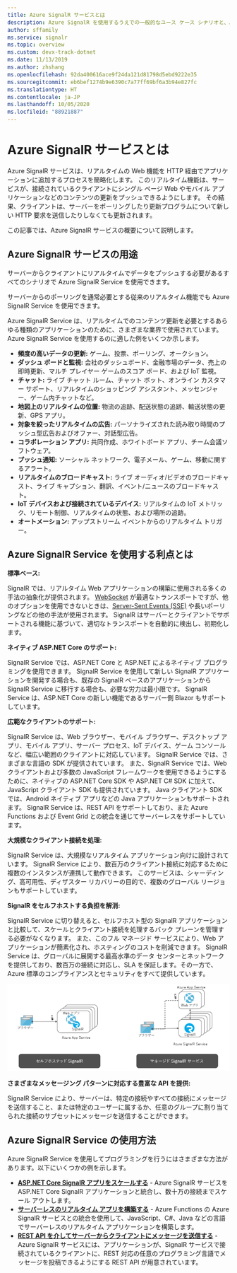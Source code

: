 ```yaml
---
title: Azure SignalR サービスとは
description: Azure SignalR を使用するうえでの一般的なユース ケース シナリオと、Azure SignalR の主な利点について説明します。
author: sffamily
ms.service: signalr
ms.topic: overview
ms.custom: devx-track-dotnet
ms.date: 11/13/2019
ms.author: zhshang
ms.openlocfilehash: 92da400616ace9f24da121d81798d5ebd9222e35
ms.sourcegitcommit: eb6bef1274b9e6390c7a77ff69bf6a3b94e827fc
ms.translationtype: HT
ms.contentlocale: ja-JP
ms.lasthandoff: 10/05/2020
ms.locfileid: "88921887"
---
```

# <a name="what-is-azure-signalr-service"></a>Azure SignalR サービスとは

Azure SignalR サービスは、リアルタイムの Web 機能を HTTP 経由でアプリケーションに追加するプロセスを簡略化します。 このリアルタイム機能は、サービスが、接続されているクライアントにシングル ページ Web やモバイル アプリケーションなどのコンテンツの更新をプッシュできるようにします。 その結果、クライアントは、サーバーをポーリングしたり更新プログラムについて新しい HTTP 要求を送信したりしなくても更新されます。


この記事では、Azure SignalR サービスの概要について説明します。

## <a name="what-is-azure-signalr-service-used-for"></a>Azure SignalR サービスの用途

サーバーからクライアントにリアルタイムでデータをプッシュする必要があるすべてのシナリオで Azure SignalR Service を使用できます。

サーバーからのポーリングを通常必要とする従来のリアルタイム機能でも Azure SignalR Service を使用できます。

Azure SignalR Service は、リアルタイムでのコンテンツ更新を必要とするあらゆる種類のアプリケーションのために、さまざまな業界で使用されています。 Azure SignalR Service を使用するのに適した例をいくつか示します。

* **頻度の高いデータの更新:** ゲーム、投票、ポーリング、オークション。
* **ダッシュ ボードと監視:** 会社のダッシュボード、金融市場のデータ、売上の即時更新、マルチ プレイヤー ゲームのスコア ボード、および IoT 監視。
* **チャット:** ライブ チャット ルーム、チャット ボット、オンライン カスタマー サポート、リアルタイムのショッピング アシスタント、メッセンジャー、ゲーム内チャットなど。
* **地図上のリアルタイムの位置:** 物流の追跡、配送状態の追跡、輸送状態の更新、GPS アプリ。
* **対象を絞ったリアルタイムの広告:** パーソナライズされた読み取り時間のプッシュ型広告およびオファー、対話型広告。
* **コラボレーション アプリ:** 共同作成、ホワイトボード アプリ、チーム会議ソフトウェア。
* **プッシュ通知:** ソーシャル ネットワーク、電子メール、ゲーム、移動に関するアラート。
* **リアルタイムのブロードキャスト:** ライブ オーディオ/ビデオのブロードキャスト、ライブ キャプション、翻訳、イベント/ニュースのブロードキャスト。
* **IoT デバイスおよび接続されているデバイス:** リアルタイムの IoT メトリック、リモート制御、リアルタイムの状態、および場所の追跡。
* **オートメーション:** アップストリーム イベントからのリアルタイム トリガー。

## <a name="what-are-the-benefits-using-azure-signalr-service"></a>Azure SignalR Service を使用する利点とは

**標準ベース:**

SignalR では、リアルタイム Web アプリケーションの構築に使用される多くの手法の抽象化が提供されます。 [WebSocket](https://wikipedia.org/wiki/WebSocket) が最適なトランスポートですが、他のオプションを使用できないときは、[Server-Sent Events (SSE)](https://wikipedia.org/wiki/Server-sent_events) や長いポーリングなどの他の手法が使用されます。 SignalR はサーバーとクライアントでサポートされる機能に基づいて、適切なトランスポートを自動的に検出し、初期化します。

**ネイティブ ASP.NET Core のサポート:**

SignalR Service では、ASP.NET Core と ASP.NET によるネイティブ プログラミングを使用できます。 SignalR Service を使用して新しい SignalR アプリケーションを開発する場合も、既存の SignalR ベースのアプリケーションから SignalR Service に移行する場合も、必要な労力は最小限です。
SignalR Service は、ASP.NET Core の新しい機能であるサーバー側 Blazor もサポートしています。

**広範なクライアントのサポート:**

SignalR Service は、Web ブラウザー、モバイル ブラウザー、デスクトップ アプリ、モバイル アプリ、サーバー プロセス、IoT デバイス、ゲーム コンソールなど、幅広い範囲のクライアントに対応しています。 SignalR Service では、さまざまな言語の SDK が提供されています。 また、SignalR Service では、Web クライアントおよび多数の JavaScript フレームワークを使用できるようにするために、ネイティブの ASP.NET Core SDK や ASP.NET C# SDK に加えて、JavaScript クライアント SDK も提供されています。 Java クライアント SDK では、Android ネイティブ アプリなどの Java アプリケーションもサポートされます。 SignalR Service は、REST API をサポートしており、また Azure Functions および Event Grid との統合を通じてサーバーレスをサポートしています。

**大規模なクライアント接続を処理:**

SignalR Service は、大規模なリアルタイム アプリケーション向けに設計されています。 SignalR Service により、数百万のクライアント接続に対応するために複数のインスタンスが連携して動作できます。 このサービスは、シャーディング、高可用性、ディザスター リカバリーの目的で、複数のグローバル リージョンもサポートしています。

**SignalR をセルフホストする負担を解消:**

SignalR Service に切り替えると、セルフホスト型の SignalR アプリケーションと比較して、スケールとクライアント接続を処理するバック プレーンを管理する必要がなくなります。 また、このフル マネージド サービスにより、Web アプリケーションが簡素化され、ホスティングのコストを削減できます。 SignalR Service は、グローバルに展開する最高水準のデータ センターとネットワークを提供しており、数百万の接続に対応し、SLA を保証します。その一方で、Azure 標準のコンプライアンスとセキュリティをすべて提供しています。

![マネージド SignalR Service](./media/signalr-overview/managed-signalr-service.png)

**さまざまなメッセージング パターンに対応する豊富な API を提供:**

SignalR Service により、サーバーは、特定の接続やすべての接続にメッセージを送信すること、または特定のユーザーに属するか、任意のグループに割り当てられた接続のサブセットにメッセージを送信することができます。

## <a name="how-to-use-azure-signalr-service"></a>Azure SignalR Service の使用方法

Azure SignalR Service を使用してプログラミングを行うにはさまざまな方法があります。以下にいくつかの例を示します。

- **[ASP.NET Core SignalR アプリをスケールする](signalr-concept-scale-aspnet-core.md)** - Azure SignalR サービスを ASP.NET Core SignalR アプリケーションと統合し、数十万の接続までスケール アウトします。
- **[サーバーレスのリアルタイム アプリを構築する](signalr-concept-azure-functions.md)** - Azure Functions の Azure SignalR サービスとの統合を使用して、JavaScript、C#、Java などの言語でサーバーレスのリアルタイム アプリケーションを構築します。
- **[REST API を介してサーバーからクライアントにメッセージを送信する](https://github.com/Azure/azure-signalr/blob/dev/docs/rest-api.md)** - Azure SignalR サービスには、アプリケーションが、SignalR サービスで接続されているクライアントに、REST 対応の任意のプログラミング言語でメッセージを投稿できるようにする REST API が用意されています。
